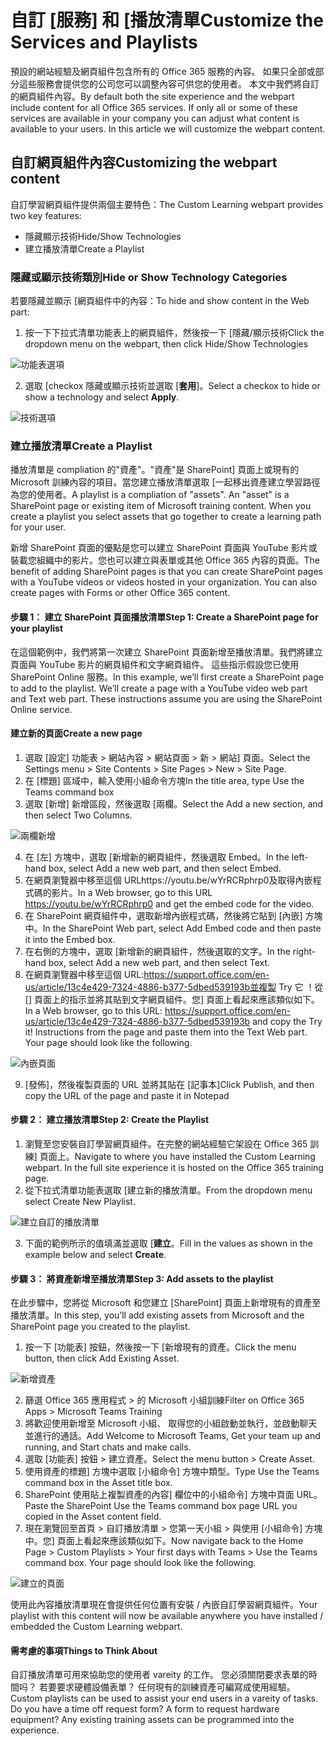# <a name="customize-the-services-and-playlists"></a><span data-ttu-id="41513-101">自訂 [服務] 和 [播放清單</span><span class="sxs-lookup"><span data-stu-id="41513-101">Customize the Services and Playlists</span></span>

<span data-ttu-id="41513-p101">預設的網站經驗及網頁組件包含所有的 Office 365 服務的內容。 如果只全部或部分這些服務會提供您的公司您可以調整內容可供您的使用者。 本文中我們將自訂的網頁組件內容。</span><span class="sxs-lookup"><span data-stu-id="41513-p101">By default both the site experience and the webpart include content for all Office 365 services.  If only all or some of these services are available in your company you can adjust what content is available to your users.  In this article we will customize the webpart content.</span></span>  

## <a name="customizing-the-webpart-content"></a><span data-ttu-id="41513-105">自訂網頁組件內容</span><span class="sxs-lookup"><span data-stu-id="41513-105">Customizing the webpart content</span></span>

<span data-ttu-id="41513-106">自訂學習網頁組件提供兩個主要特色：</span><span class="sxs-lookup"><span data-stu-id="41513-106">The Custom Learning webpart provides two key features:</span></span>
- <span data-ttu-id="41513-107">隱藏顯示技術</span><span class="sxs-lookup"><span data-stu-id="41513-107">Hide/Show Technologies</span></span>
- <span data-ttu-id="41513-108">建立播放清單</span><span class="sxs-lookup"><span data-stu-id="41513-108">Create a Playlist</span></span>

### <a name="hide-or-show-technology-categories"></a><span data-ttu-id="41513-109">隱藏或顯示技術類別</span><span class="sxs-lookup"><span data-stu-id="41513-109">Hide or Show Technology Categories</span></span>

<span data-ttu-id="41513-110">若要隱藏並顯示 [網頁組件中的內容：</span><span class="sxs-lookup"><span data-stu-id="41513-110">To hide and show content in the Web part:</span></span> 
1.  <span data-ttu-id="41513-111">按一下下拉式清單功能表上的網頁組件，然後按一下 [隱藏/顯示技術</span><span class="sxs-lookup"><span data-stu-id="41513-111">Click the dropdown menu on the webpart, then click Hide/Show Technologies</span></span>

![功能表選項](media/clohideshow.png)

2. <span data-ttu-id="41513-113">選取 [checkox 隱藏或顯示技術並選取 [**套用**]。</span><span class="sxs-lookup"><span data-stu-id="41513-113">Select a checkox to hide or show a technology and select **Apply**.</span></span>

![技術選項](media/clohideshow1.png)

### <a name="create-a-playlist"></a><span data-ttu-id="41513-115">建立播放清單</span><span class="sxs-lookup"><span data-stu-id="41513-115">Create a Playlist</span></span>

<span data-ttu-id="41513-p102">播放清單是 compliation 的"資產"。"資產"是 SharePoint] 頁面上或現有的 Microsoft 訓練內容的項目。當您建立播放清單選取 [一起移出資產建立學習路徑為您的使用者。</span><span class="sxs-lookup"><span data-stu-id="41513-p102">A playlist is a compliation of "assets". An "asset" is a SharePoint page or existing item of Microsoft training content. When you create a playlist you select assets that go together to create a learning path for your user.</span></span>  

<span data-ttu-id="41513-p103">新增 SharePoint 頁面的優點是您可以建立 SharePoint 頁面與 YouTube 影片或裝載您組織中的影片。您也可以建立與表單或其他 Office 365 內容的頁面。</span><span class="sxs-lookup"><span data-stu-id="41513-p103">The benefit of adding SharePoint pages is that you can create SharePoint pages with a YouTube videos or videos hosted in your organization. You can also create pages with Forms or other Office 365 content.</span></span>  

#### <a name="step-1-create-a-sharepoint-page-for-your-playlist"></a><span data-ttu-id="41513-121">步驟 1： 建立 SharePoint 頁面播放清單</span><span class="sxs-lookup"><span data-stu-id="41513-121">Step 1: Create a SharePoint page for your playlist</span></span>
<span data-ttu-id="41513-p104">在這個範例中，我們將第一次建立 SharePoint 頁面新增至播放清單。我們將建立頁面與 YouTube 影片的網頁組件和文字網頁組件。 這些指示假設您已使用 SharePoint Online 服務。</span><span class="sxs-lookup"><span data-stu-id="41513-p104">In this example, we’ll first create a SharePoint page to add to the playlist. We’ll create a page with a YouTube video web part and Text web part.  These instructions assume you are using the SharePoint Online service.</span></span> 

#### <a name="create-a-new-page"></a><span data-ttu-id="41513-125">建立新的頁面</span><span class="sxs-lookup"><span data-stu-id="41513-125">Create a new page</span></span>
1.  <span data-ttu-id="41513-126">選取 [設定] 功能表 > 網站內容 > 網站頁面 > 新 > 網站] 頁面。</span><span class="sxs-lookup"><span data-stu-id="41513-126">Select the Settings menu > Site Contents > Site Pages > New > Site Page.</span></span>
2.  <span data-ttu-id="41513-127">在 [標題] 區域中，輸入使用小組命令方塊</span><span class="sxs-lookup"><span data-stu-id="41513-127">In the title area, type Use the Teams command box</span></span>
3.  <span data-ttu-id="41513-128">選取 [新增] 新增區段，然後選取 [兩欄。</span><span class="sxs-lookup"><span data-stu-id="41513-128">Select the Add a new section, and then select Two Columns.</span></span>

![兩欄新增](media/clo365addtwocolumn.png)

4.  <span data-ttu-id="41513-130">在 [左] 方塊中，選取 [新增新的網頁組件，然後選取 Embed。</span><span class="sxs-lookup"><span data-stu-id="41513-130">In the left-hand box, select Add a new web part, and then select Embed.</span></span> 
5.  <span data-ttu-id="41513-131">在網頁瀏覽器中移至這個 URLhttps://youtu.be/wYrRCRphrp0及取得內嵌程式碼的影片。</span><span class="sxs-lookup"><span data-stu-id="41513-131">In a Web browser, go to this URL https://youtu.be/wYrRCRphrp0 and get the embed code for the video.</span></span> 
6.  <span data-ttu-id="41513-132">在 SharePoint 網頁組件中，選取新增內嵌程式碼，然後將它貼到 [內嵌] 方塊中。</span><span class="sxs-lookup"><span data-stu-id="41513-132">In the SharePoint Web part, select Add Embed code and then paste it into the Embed box.</span></span> 
7.  <span data-ttu-id="41513-133">在右側的方塊中，選取 [新增新的網頁組件，然後選取的文字。</span><span class="sxs-lookup"><span data-stu-id="41513-133">In the right-hand box, select Add a new web part, and then select Text.</span></span> 
8.  <span data-ttu-id="41513-p105">在網頁瀏覽器中移至這個 URL:https://support.office.com/en-us/article/13c4e429-7324-4886-b377-5dbed539193b並複製 Try 它 ！從 [] 頁面上的指示並將其貼到文字網頁組件。您] 頁面上看起來應該類似如下。</span><span class="sxs-lookup"><span data-stu-id="41513-p105">In a Web browser, go to this URL: https://support.office.com/en-us/article/13c4e429-7324-4886-b377-5dbed539193b and copy the Try it! Instructions from the page and paste them into the Text Web part. Your page should look like the following.</span></span> 

![內嵌頁面](media/clo365teamscommandbox.png)

9.  <span data-ttu-id="41513-138">[發佈]，然後複製頁面的 URL 並將其貼在 [記事本]</span><span class="sxs-lookup"><span data-stu-id="41513-138">Click Publish, and then copy the URL of the page and paste it in Notepad</span></span>

#### <a name="step-2-create-the-playlist"></a><span data-ttu-id="41513-139">步驟 2： 建立播放清單</span><span class="sxs-lookup"><span data-stu-id="41513-139">Step 2: Create the Playlist</span></span>
1.  <span data-ttu-id="41513-p106">瀏覽至您安裝自訂學習網頁組件。在完整的網站經驗它架設在 Office 365 訓練] 頁面上。</span><span class="sxs-lookup"><span data-stu-id="41513-p106">Navigate to where you have installed the Custom Learning webpart. In the full site experience it is hosted on the Office 365 training page.</span></span> 
2.  <span data-ttu-id="41513-142">從下拉式清單功能表選取 [建立新的播放清單。</span><span class="sxs-lookup"><span data-stu-id="41513-142">From the dropdown menu select Create New Playlist.</span></span> 

![建立自訂的播放清單](media/clo365createplaylist.png)

3.  <span data-ttu-id="41513-144">下面的範例所示的值填滿並選取 [**建立**。</span><span class="sxs-lookup"><span data-stu-id="41513-144">Fill in the values as shown in the example below and select **Create**.</span></span> 

#### <a name="step-3-add-assets-to-the-playlist"></a><span data-ttu-id="41513-145">步驟 3： 將資產新增至播放清單</span><span class="sxs-lookup"><span data-stu-id="41513-145">Step 3: Add assets to the playlist</span></span>
<span data-ttu-id="41513-146">在此步驟中，您將從 Microsoft 和您建立 [SharePoint] 頁面上新增現有的資產至播放清單。</span><span class="sxs-lookup"><span data-stu-id="41513-146">In this step, you’ll add existing assets from Microsoft and the SharePoint page you created to the playlist.</span></span> 

1.  <span data-ttu-id="41513-147">按一下 [功能表] 按鈕，然後按一下 [新增現有的資產。</span><span class="sxs-lookup"><span data-stu-id="41513-147">Click the menu button, then click Add Existing Asset.</span></span>

![新增資產](media/clo365addasset.png)

2.  <span data-ttu-id="41513-149">篩選 Office 365 應用程式 > 的 Microsoft 小組訓練</span><span class="sxs-lookup"><span data-stu-id="41513-149">Filter on Office 365 Apps > Microsoft Teams Training</span></span>
3.  <span data-ttu-id="41513-150">將歡迎使用新增至 Microsoft 小組、 取得您的小組啟動並執行，並啟動聊天並進行的通話。</span><span class="sxs-lookup"><span data-stu-id="41513-150">Add Welcome to Microsoft Teams, Get your team up and running, and Start chats and make calls.</span></span>
4.  <span data-ttu-id="41513-151">選取 [功能表] 按鈕 > 建立資產。</span><span class="sxs-lookup"><span data-stu-id="41513-151">Select the menu button > Create Asset.</span></span>
5.  <span data-ttu-id="41513-152">使用資產的標題] 方塊中選取 [小組命令] 方塊中類型。</span><span class="sxs-lookup"><span data-stu-id="41513-152">Type Use the Teams command box in the Asset title box.</span></span> 
6.  <span data-ttu-id="41513-153">SharePoint 使用貼上複製資產的內容] 欄位中的小組命令] 方塊中頁面 URL。</span><span class="sxs-lookup"><span data-stu-id="41513-153">Paste the SharePoint Use the Teams command box page URL you copied in the Asset content field.</span></span> 
7.  <span data-ttu-id="41513-p107">現在瀏覽回至首頁 > 自訂播放清單 > 您第一天小組 > 與使用 [小組命令] 方塊中。您] 頁面上看起來應該類似如下。</span><span class="sxs-lookup"><span data-stu-id="41513-p107">Now navigate back to the Home Page > Custom Playlists > Your first days with Teams > Use the Teams command box. Your page should look like the following.</span></span> 

![建立的頁面](media/clo365createplaylist2.png)

<span data-ttu-id="41513-157">使用此內容播放清單現在會提供任何位置有安裝 / 內嵌自訂學習網頁組件。</span><span class="sxs-lookup"><span data-stu-id="41513-157">Your playlist with this content will now be available anywhere you have installed / embedded the Custom Learning webpart.</span></span> 

#### <a name="things-to-think-about"></a><span data-ttu-id="41513-158">需考慮的事項</span><span class="sxs-lookup"><span data-stu-id="41513-158">Things to Think About</span></span>

<span data-ttu-id="41513-p108">自訂播放清單可用來協助您的使用者 vareity 的工作。 您必須關閉要求表單的時間吗？ 若要要求硬體設備表單？ 任何現有的訓練資產可編寫成使用經驗。</span><span class="sxs-lookup"><span data-stu-id="41513-p108">Custom playlists can be used to assist your end users in a vareity of tasks.  Do you have a time off request form?  A form to request hardware equipment?  Any existing training assets can be programmed into the experience.</span></span>  
